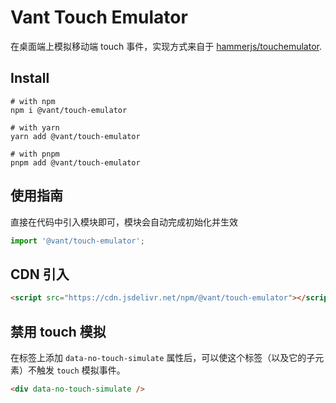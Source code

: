 # Vant Touch Emulator

在桌面端上模拟移动端 touch 事件，实现方式来自于 [hammerjs/touchemulator](https://github.com/hammerjs/touchemulator).

## Install

```shell
# with npm
npm i @vant/touch-emulator

# with yarn
yarn add @vant/touch-emulator

# with pnpm
pnpm add @vant/touch-emulator
```

## 使用指南

直接在代码中引入模块即可，模块会自动完成初始化并生效

```js
import '@vant/touch-emulator';
```

## CDN 引入

```html
<script src="https://cdn.jsdelivr.net/npm/@vant/touch-emulator"></script>
```

## 禁用 touch 模拟

在标签上添加 `data-no-touch-simulate` 属性后，可以使这个标签（以及它的子元素）不触发 `touch` 模拟事件。

```html
<div data-no-touch-simulate />
```
